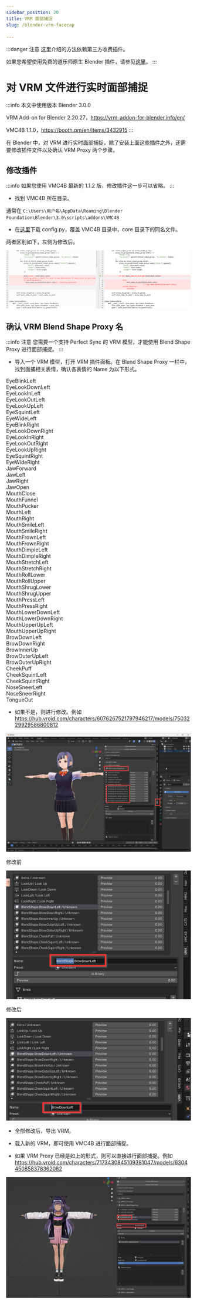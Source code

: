 ```yaml
---
sidebar_position: 20
title: VRM 面部捕捉
slug: /blender-vrm-facecap

---
```


:::danger 注意
这里介绍的方法依赖第三方收费插件。

如果您希望使用免费的道乐师原生 Blender 插件，请参见[这里](/blender-addon)。
:::

# 对 VRM 文件进行实时面部捕捉

:::info 本文中使用版本
Blender 3.0.0

VRM Add-on for Blender 2.20.27，https://vrm-addon-for-blender.info/en/

VMC4B 1.1.0，https://booth.pm/en/items/3432915
:::

在 Blender 中，对 VRM 进行实时面部捕捉，除了安装上面这些插件之外，还需要修改插件文件以及确认 VRM Proxy 两个步骤。

## 修改插件

:::info
如果您使用 VMC4B 最新的 1.1.2 版，修改插件这一步可以省略。
:::

- 找到 VMC4B 所在目录。

通常在 `C:\Users\用户名\AppData\Roaming\Blender Foundation\Blender\3.0\scripts\addons\VMC4B`

- 在[这里](https://kilimanjaro.sunnyview.tech/config.py)下载 config.py，覆盖 VMC4B 目录中，core 目录下的同名文件。 

两者区别如下，左侧为修改后。

![](../../../img/2024_01_23_10_07_00-config.py.png)

## 确认 VRM Blend Shape Proxy 名

:::info 注意
您需要一个支持 Perfect Sync 的 VRM 模型，才能使用 Blend Shape Proxy 进行面部捕捉。
:::

- 导入一个 VRM 模型，打开 VRM 插件面板。在 Blend Shape Proxy 一栏中，找到面捕相关表情，确认各表情的 Name 为以下形式。

EyeBlinkLeft  
EyeLookDownLeft  
EyeLookInLeft  
EyeLookOutLeft  
EyeLookUpLeft  
EyeSquintLeft  
EyeWideLeft  
EyeBlinkRight  
EyeLookDownRight  
EyeLookInRight  
EyeLookOutRight  
EyeLookUpRight  
EyeSquintRight  
EyeWideRight  
JawForward  
JawLeft  
JawRight  
JawOpen  
MouthClose  
MouthFunnel  
MouthPucker  
MouthLeft  
MouthRight  
MouthSmileLeft  
MouthSmileRight  
MouthFrownLeft  
MouthFrownRight  
MouthDimpleLeft  
MouthDimpleRight  
MouthStretchLeft  
MouthStretchRight  
MouthRollLower  
MouthRollUpper  
MouthShrugLower  
MouthShrugUpper  
MouthPressLeft  
MouthPressRight  
MouthLowerDownLeft  
MouthLowerDownRight  
MouthUpperUpLeft  
MouthUpperUpRight  
BrowDownLeft  
BrowDownRight  
BrowInnerUp  
BrowOuterUpLeft  
BrowOuterUpRight  
CheekPuff  
CheekSquintLeft  
CheekSquintRight  
NoseSneerLeft  
NoseSneerRight  
TongueOut  

- 如果不是，则进行修改。例如 https://hub.vroid.com/characters/6076267521797946217/models/7503229929586800812

![](../../../img/2024_01_23_10_36_19-Blender.png)

修改前

![](../../../img/2024_01_23_10_44_00-Blender.png)

修改后

![](../../../img/2024_01_23_10_44_14-Blender.png)

- 全部修改后，导出 VRM。

- 载入新的 VRM，即可使用 VMC4B 进行面部捕捉。

- 如果 VRM Proxy 已经是如上的形式，则可以直接进行面部捕捉。例如 https://hub.vroid.com/characters/7173430845109381047/models/6304450858378362082

![](../../../img/2024_01_23_12_58_02-Blender.png)